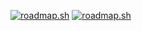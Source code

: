 [![roadmap.sh](https://api.roadmap.sh/v1-badge/tall/6485a21dde19fdafabf24172?variant=dark)](https://roadmap.sh)
[![roadmap.sh](https://api.roadmap.sh/v1-badge/tall/6485a21dde19fdafabf24172?variant=dark)](https://roadmap.sh)
